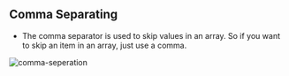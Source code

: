 ## Comma Separating
- The comma separator is used to skip values in an array. So if you want to skip an item in an array, just use a comma.
  
![comma-seperation](https://github.com/saidali-ibn-zafar/JavaScript-The-Recent-Parts/assets/120341849/662d5443-ae1d-49d7-8ec6-3c474895136f)
